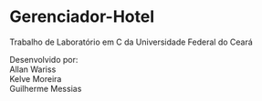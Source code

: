 # Gerenciador-Hotel
Trabalho de Laboratório em C da Universidade Federal do Ceará

Desenvolvido por:
<br>Allan Wariss
<br>Kelve Moreira
<br>Guilherme Messias
